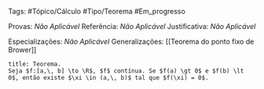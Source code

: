 Tags: #Tópico/Cálculo #Tipo/Teorema #Em_progresso 

Provas: _Não Aplicável_
Referência: _Não Aplicável_
Justificativa: _Não Aplicável_

Especializações: _Não Aplicável_
Generalizações: [[Teorema do ponto fixo de Brower]]

```ad-info
title: Teorema.
Seja $f:[a,\, b] \to \R$, $f$ contínua. Se $f(a) \gt 0$ e $f(b) \lt 0$, então existe $\xi \in (a,\, b)$ tal que $f(\xi) = 0$.

```
